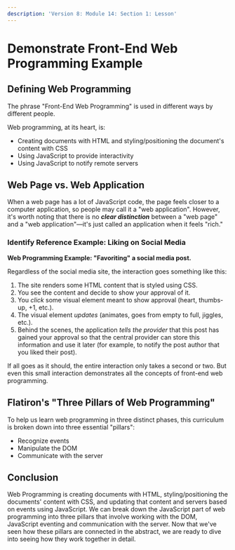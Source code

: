 ```yaml
---
description: 'Version 8: Module 14: Section 1: Lesson'
---
```


# Demonstrate Front-End Web Programming Example

## Defining Web Programming

The phrase "Front-End Web Programming" is used in different ways by different people.

Web programming, at its heart, is:

* Creating documents with HTML and styling/positioning the document's content with CSS
* Using JavaScript to provide interactivity
* Using JavaScript to notify remote servers

## Web Page vs. Web Application

When a web page has a lot of JavaScript code, the page feels closer to a computer application, so people may call it a "web application". However, it's worth noting that there is no _**clear distinction**_ between a "web page" and a "web application"—it's just called an application when it feels "rich."

### Identify Reference Example: Liking on Social Media

**Web Programming Example: "Favoriting" a social media post.**

Regardless of the social media site, the interaction goes something like this:

1. The site renders some HTML content that is styled using CSS.
2. You see the content and decide to show your approval of it.
3. You _click_ some visual element meant to show approval \(heart, thumbs-up, +1, etc.\).
4. The visual element _updates_ \(animates, goes from empty to full, jiggles, etc.\).
5. Behind the scenes, the application _tells the provider_ that this post has gained your approval so that the central provider can store this information and use it later \(for example, to notify the post author that you liked their post\).

If all goes as it should, the entire interaction only takes a second or two. But even this small interaction demonstrates all the concepts of front-end web programming.

## Flatiron's "Three Pillars of Web Programming"

To help us learn web programming in three distinct phases, this curriculum is broken down into three essential "pillars":

* Recognize events
* Manipulate the DOM
* Communicate with the server

## Conclusion

Web Programming is creating documents with HTML, styling/positioning the documents' content with CSS, and updating that content and servers based on events using JavaScript. We can break down the JavaScript part of web programming into three pillars that involve working with the DOM, JavaScript eventing and communication with the server. Now that we've seen how these pillars are connected in the abstract, we are ready to dive into seeing how they work together in detail.


